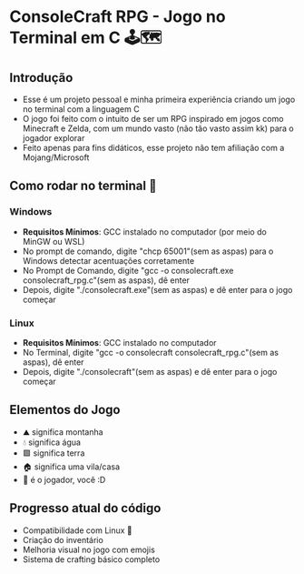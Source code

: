# ConsoleCraft RPG - Jogo no Terminal em C 🕹🗺
## Introdução 
  - Esse é um projeto pessoal e minha primeira experiência criando um jogo no terminal com a linguagem C
  - O jogo foi feito com o intuito de ser um RPG inspirado em jogos como Minecraft e Zelda, com um mundo vasto (não tão vasto assim kk) para o jogador explorar
  - Feito apenas para fins didáticos, esse projeto não tem afiliação com a Mojang/Microsoft
## Como rodar no terminal 📜
### Windows
  - **Requisitos Mínimos**: GCC instalado no computador (por meio do MinGW ou WSL)
  - No prompt de comando, digite "chcp 65001"(sem as aspas) para o Windows detectar acentuações corretamente
  - No Prompt de Comando, digite "gcc -o consolecraft.exe consolecraft_rpg.c"(sem as aspas), dê enter
  - Depois, digite "./consolecraft.exe"(sem as aspas) e dê enter para o jogo começar
### Linux
  - **Requisitos Mínimos**: GCC instalado no computador
  - No Terminal, digite "gcc -o consolecraft consolecraft_rpg.c"(sem as aspas), dê enter
  - Depois, digite "./consolecraft"(sem as aspas) e dê enter para o jogo começar
## Elementos do Jogo
  -  ⛰ significa montanha
  -  💧 significa água
  -  🟩 significa terra
  - 🏠 significa uma vila/casa
  - 🤠 é o jogador, você :D
## Progresso atual do código
  - Compatibilidade com Linux 🎉
  - Criação do inventário
  - Melhoria visual no jogo com emojis
  - Sistema de crafting básico completo
